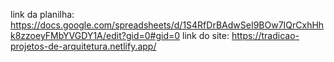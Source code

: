 link da planilha: https://docs.google.com/spreadsheets/d/1S4RfDrBAdwSeI9BOw7IQrCxhHhk8zzoeyFMbYVGDY1A/edit?gid=0#gid=0
link do site: https://tradicao-projetos-de-arquitetura.netlify.app/
